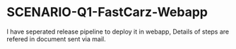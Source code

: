 ﻿# SCENARIO-Q1-FastCarz-Webapp

I have seperated release pipeline to deploy it in webapp, Details of steps are refered in document sent via mail. 
